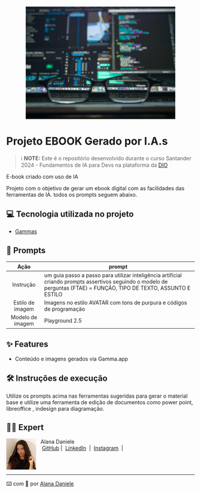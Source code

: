 <p align="center">
<img 
    src="./code.jpg"
    width="400"  
/>
</p>

# Projeto EBOOK Gerado por I.A.s

> ℹ️ **NOTE:** Este é o repositório desenvolvido durante o curso Santander 2024 - Fundamentos de IA para Devs na plataforma da [DIO](https://dio.me)

E-book criado com uso de IA

Projeto com o objetivo de gerar um ebook digital com as facilidades das ferramentas de IA. todos os prompts
seguem abaixo.

## 💻 Tecnologia utilizada no projeto

- [Gammas](https://gamma.app/)

## 🧠 Prompts

|       Ação       | prompt                                                                                                                                                                 |
| :--------------: | ---------------------------------------------------------------------------------------------------------------------------------------------------------------------- |
|    Instrução     | um guia passo a passo para utilizar inteligência artificial criando prompts assertivos seguindo o modelo de perguntas {FTAE} = FUNÇÃO, TIPO DE TEXTO, ASSUNTO E ESTILO |
| Estilo de imagem | Imagens no estilo AVATAR com tons de purpura e códigos de programação                                                                                                  |
| Modelo de imagem | Playground 2.5                                                                                                                                                         |

## ✨ Features

- Conteúdo e imagens gerados via Gamma.app

## 🛠️ Instruções de execução

Utilize os prompts acima nas ferramentas sugeridas para gerar o material base e utilize uma ferramenta de edição de documentos como power point, libreoffice , indesign para diagramação.

## 👨‍💻 Expert

<p>
    <img 
      align=left 
      margin=10 
      width=80 
      src="./alana.jpg"
    />
    <p>&nbsp&nbsp&nbspAlana Daniele<br>
    &nbsp&nbsp&nbsp
    <a href="https://github.com/a-natureza">
    GitHub</a>&nbsp;|&nbsp;
    <a href="https://www.linkedin.com/in/alana-daniele/">LinkedIn</a>
&nbsp;|&nbsp;
    <a href="https://www.instagram.com/tendanapraia">
    Instagram</a>
&nbsp;|&nbsp;</p>
</p>
<br/><br/>
<p>

---

⌨️ com 💜 por [Alana Daniele](https://github.com/a-natureza)
